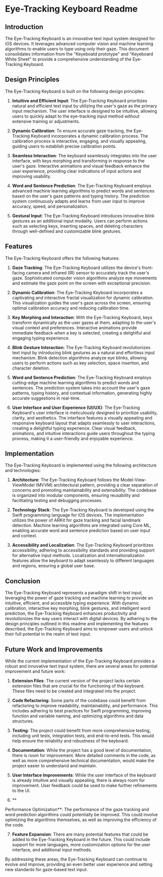 # Eye-Tracking Keyboard Readme

## Introduction

The Eye-Tracking Keyboard is an innovative text input system designed for iOS devices. It leverages advanced computer vision and machine learning algorithms to enable users to type using only their gaze. This document consolidates information from the "Keyeboatd prototype" and "Keyeboard White Sheet" to provide a comprehensive understanding of the Eye-Tracking Keyboard.

## Design Principles

The Eye-Tracking Keyboard is built on the following design principles:

1. **Intuitive and Efficient Input**: The Eye-Tracking Keyboard prioritizes natural and efficient text input by utilizing the user's gaze as the primary input mechanism. The user interface is designed to be intuitive, allowing users to quickly adapt to the eye-tracking input method without extensive training or adjustments.

2. **Dynamic Calibration**: To ensure accurate gaze tracking, the Eye-Tracking Keyboard incorporates a dynamic calibration process. The calibration process is interactive, engaging, and visually appealing, guiding users to establish precise calibration points.

3. **Seamless Interaction**: The keyboard seamlessly integrates into the user interface, with keys morphing and transforming in response to the user's gaze. Interactive animations and visual feedback enhance the user experience, providing clear indications of input actions and improving usability.

4. **Word and Sentence Prediction**: The Eye-Tracking Keyboard employs advanced machine learning algorithms to predict words and sentences based on the user's gaze patterns and typing history. The prediction system continuously adapts and learns from user input to improve accuracy, speed, and personalization.

5. **Gestural Input**: The Eye-Tracking Keyboard introduces innovative blink gestures as an additional input modality. Users can perform actions such as selecting keys, inserting spaces, and deleting characters through well-defined and customizable blink gestures.

## Features

The Eye-Tracking Keyboard offers the following features:

1. **Gaze Tracking**: The Eye-Tracking Keyboard utilizes the device's front-facing camera and infrared (IR) sensor to accurately track the user's gaze. Sophisticated computer vision algorithms analyze eye movements and estimate the gaze point on the screen with exceptional precision.

2. **Dynamic Calibration**: The Eye-Tracking Keyboard incorporates a captivating and interactive fractal visualization for dynamic calibration. This visualization guides the user's gaze across the screen, ensuring optimal calibration accuracy and reducing calibration time.

3. **Key Morphing and Interaction**: With the Eye-Tracking Keyboard, keys transform dynamically as the user gazes at them, adapting to the user's visual context and preferences. Interactive animations provide immediate feedback when a key is selected, creating a delightful and engaging typing experience.

4. **Blink Gesture Interaction**: The Eye-Tracking Keyboard revolutionizes text input by introducing blink gestures as a natural and effortless input mechanism. Blink detection algorithms analyze eye blinks, allowing users to perform actions such as key selection, space insertion, and character deletion.

5. **Word and Sentence Prediction**: The Eye-Tracking Keyboard employs cutting-edge machine learning algorithms to predict words and sentences. The prediction system takes into account the user's gaze patterns, typing history, and contextual information, generating highly accurate suggestions in real-time.

6. **User Interface and User Experience (UI/UX)**: The Eye-Tracking Keyboard's user interface is meticulously designed to prioritize usability, clarity, and aesthetics. The interface features a visually appealing and responsive keyboard layout that adapts seamlessly to user interactions, creating a delightful typing experience. Clear visual feedback, animations, and intuitive interactions guide users throughout the typing process, making it a user-friendly and enjoyable experience.

## Implementation

The Eye-Tracking Keyboard is implemented using the following architecture and technologies:

1. **Architecture**: The Eye-Tracking Keyboard follows the Model-View-ViewModel (MVVM) architectural pattern, providing a clear separation of concerns and promoting maintainability and extensibility. The codebase is organized into modular components, ensuring reusability and facilitating testing and debugging processes.

2. **Technology Stack**: The Eye-Tracking Keyboard is developed using the Swift programming language for iOS devices. The implementation utilizes the power of ARKit for gaze tracking and facial landmark detection. Machine learning algorithms are integrated using Core ML, enabling accurate word and sentence prediction based on user input and context.

3. **Accessibility and Localization**: The Eye-Tracking Keyboard prioritizes accessibility, adhering to accessibility standards and providing support for alternative input methods. Localization and internationalization features allow the keyboard to adapt seamlessly to different languages and regions, ensuring a global user base.

## Conclusion

The Eye-Tracking Keyboard represents a paradigm shift in text input, leveraging the power of gaze tracking and machine learning to provide an intuitive, efficient, and accessible typing experience. With dynamic calibration, interactive key morphing, blink gestures, and intelligent word prediction, the Eye-Tracking Keyboard enhances productivity and revolutionizes the way users interact with digital devices. By adhering to the design principles outlined in this readme and implementing the features described, the Eye-Tracking Keyboard aims to empower users and unlock their full potential in the realm of text input.

## Future Work and Improvements

While the current implementation of the Eye-Tracking Keyboard provides a robust and innovative text input system, there are several areas for potential improvement and future work:

1. **Extension Files**: The current version of the project lacks certain extension files that are crucial for the functioning of the keyboard. These files need to be created and integrated into the project.

2. **Code Refactoring**: Some parts of the codebase could benefit from refactoring to improve readability, maintainability, and performance. This includes adhering to best practices for Swift programming, improving function and variable naming, and optimizing algorithms and data structures.

3. **Testing**: The project could benefit from more comprehensive testing, including unit tests, integration tests, and end-to-end tests. This would help ensure the reliability and robustness of the keyboard.

4. **Documentation**: While the project has a good level of documentation, there is room for improvement. More detailed comments in the code, as well as more comprehensive technical documentation, would make the project easier to understand and maintain.

5. **User Interface Improvements**: While the user interface of the keyboard is already intuitive and visually appealing, there is always room for improvement. User feedback could be used to make further refinements to the UI.

6. **

Performance Optimization**: The performance of the gaze tracking and word prediction algorithms could potentially be improved. This could involve optimizing the algorithms themselves, as well as improving the efficiency of the code.

7. **Feature Expansion**: There are many potential features that could be added to the Eye-Tracking Keyboard in the future. This could include support for more languages, more customization options for the user interface, and additional input methods.

By addressing these areas, the Eye-Tracking Keyboard can continue to evolve and improve, providing an even better user experience and setting new standards for gaze-based text input.